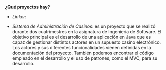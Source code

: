 **¿Qué proyectos hay?**

- *Linker*:

- *Sistema de Administración de Casinos*: es un proyecto que se realizó durante dos cuatrimestres en la asignatura de Ingeniería de Software. El objetivo principal es el desarrollo de una aplicación en Java que es capaz de gestionar distintos actores en un supuesto casino electrónico. Los actores y sus diferentes funcionalidades vienen definidas en la documentación del proyecto. También podemos encontrar el código empleado en el desarrollo y el uso de patrones, como el MVC, para su desarrollo.


